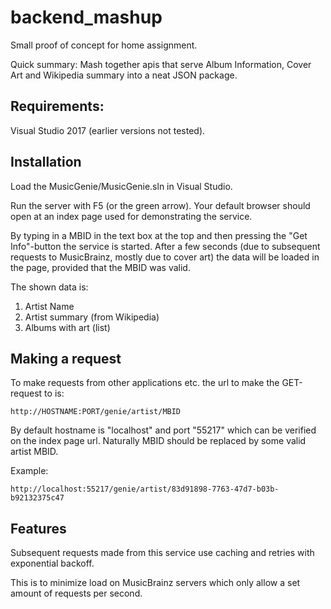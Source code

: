 # backend_mashup

Small proof of concept for home assignment.

Quick summary: Mash together apis that serve Album Information, Cover Art and Wikipedia summary into a neat JSON package.

## Requirements: 

Visual Studio 2017 (earlier versions not tested).

## Installation

Load the MusicGenie/MusicGenie.sln in Visual Studio.

Run the server with F5 (or the green arrow).
Your default browser should open at an index page used for demonstrating the service.

By typing in a MBID in the text box at the top and then pressing the "Get Info"-button the service is started.
After a few seconds (due to subsequent requests to MusicBrainz, mostly due to cover art) the data will be loaded in the page, provided that the MBID was valid.

The shown data is:

1. Artist Name
2. Artist summary (from Wikipedia)
3. Albums with art (list)

## Making a request

To make requests from other applications etc. the url to make the GET-request to is:

```
http://HOSTNAME:PORT/genie/artist/MBID
```

By default hostname is "localhost" and port "55217" which can be verified on the index page url.
Naturally MBID should be replaced by some valid artist MBID.

Example:

```
http://localhost:55217/genie/artist/83d91898-7763-47d7-b03b-b92132375c47
```

## Features

Subsequent requests made from this service use caching and retries with exponential backoff.

This is to minimize load on MusicBrainz servers which only allow a set amount of requests per second.

